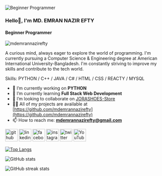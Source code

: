 
![Beginner Programmer](https://yt3.googleusercontent.com/NdxuNqXyK_gZf_nF572rYB1c8B5xkN5ZnquU4eyAnVo6t6hwm_qkbpV75p4WohLeSMEKW--D0w=w1060-fcrop64=1,00005a57ffffa5a8-k-c0xffffffff-no-nd-rj)

### Hello👋, I'm MD. EMRAN NAZIR EFTY
#### Beginner Programmer
<p align="left"> <img src="https://komarev.com/ghpvc/?username=mdemrannazirefty&label=Profile%20views&color=0e75b6&style=flat" alt="mdemrannazirefty" /> </p>

A curious mind, always eager to explore the world of programming. I'm currently pursuing a Computer Science & Engineering degree at American International University-Bangladesh. I'm constantly striving to improve my skills and contribute to the tech world.

Skills: PYTHON / C++ / JAVA / C# / HTML / CSS / REACTY / MYSQL

- 🔭 I’m currently working on **PYTHON** 
- 🌱 I’m currently learning **Full Stack Web Development**
- 👯 I’m looking to collaborate on [JORASHOES-Store](https://github.com/mdemrannazirefty/JORASHOES-Store-With-Java.git)
- 👨‍💻 All of my projects are available at [https://github.com/mdemrannazirefty](https://github.com/mdemrannazirefty)
- 📫 How to reach me: **mdemrannazirefty@gmail.com**


[<img src='https://cdn.jsdelivr.net/npm/simple-icons@3.0.1/icons/github.svg' alt='github' height='40'>](https://github.com/mdemrannazirefty)  [<img src='https://cdn.jsdelivr.net/npm/simple-icons@3.0.1/icons/linkedin.svg' alt='linkedin' height='40'>](https://www.linkedin.com/in/mdemrannazirefty/)  [<img src='https://cdn.jsdelivr.net/npm/simple-icons@3.0.1/icons/facebook.svg' alt='facebook' height='40'>](https://www.facebook.com/eftymdemran)  [<img src='https://cdn.jsdelivr.net/npm/simple-icons@3.0.1/icons/instagram.svg' alt='instagram' height='40'>](https://www.instagram.com/en_efty/)  [<img src='https://cdn.jsdelivr.net/npm/simple-icons@3.0.1/icons/twitter.svg' alt='twitter' height='40'>](https://twitter.com/eftymdemran)  [<img src='https://cdn.jsdelivr.net/npm/simple-icons@3.0.1/icons/youtube.svg' alt='YouTube' height='40'>](https://www.youtube.com/channel/mdemrannazirefty)  

[![Top Langs](https://github-readme-stats.vercel.app/api/top-langs/?username=mdemrannazirefty)](https://github.com/anuraghazra/github-readme-stats)

![GitHub stats](https://github-readme-stats.vercel.app/api?username=mdemrannazirefty&show_icons=true)  

![GitHub streak stats](https://streak-stats.demolab.com/?user=mdemrannazirefty)  

